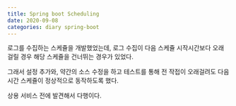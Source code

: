 ```yaml
---
title: Spring boot Scheduling
date: 2020-09-08
categories: diary spring-boot
---
```

로그를 수집하는 스케쥴을 개발했었는데, 로그 수집이 다음 스케쥴 시작시간보다 오래 걸릴 경우 해당 스케쥴을 건너뛰는 경우가 있었다.

그래서 설정 추가와, 약간의 소스 수정을 하고 테스트를 통해 전 작접이 오래걸려도 다음 시간 스케쥴이 정상적으로 동작하도록 했다.

상용 서비스 전에 발견해서 다행이다.
